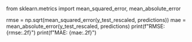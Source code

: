 from sklearn.metrics import mean_squared_error, mean_absolute_error

rmse = np.sqrt(mean_squared_error(y_test_rescaled, predictions))
mae = mean_absolute_error(y_test_rescaled, predictions)
print(f"RMSE: {rmse:.2f}")
print(f"MAE: {mae:.2f}")
